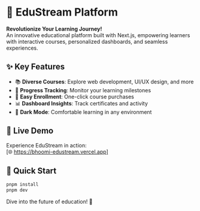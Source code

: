 # 🚀 EduStream Platform

**Revolutionize Your Learning Journey!**  
An innovative educational platform built with Next.js, empowering learners with interactive courses, personalized dashboards, and seamless experiences.

## ✨ Key Features
- 📚 **Diverse Courses**: Explore web development, UI/UX design, and more
- 🎯 **Progress Tracking**: Monitor your learning milestones
- 🛒 **Easy Enrollment**: One-click course purchases
- 📊 **Dashboard Insights**: Track certificates and activity
- 🌙 **Dark Mode**: Comfortable learning in any environment

## 🎥 Live Demo
Experience EduStream in action:  
[🌐 https://bhoomi-edustream.vercel.app]

## 🚀 Quick Start
```bash
pnpm install
pnpm dev
```
Dive into the future of education! 🌟
